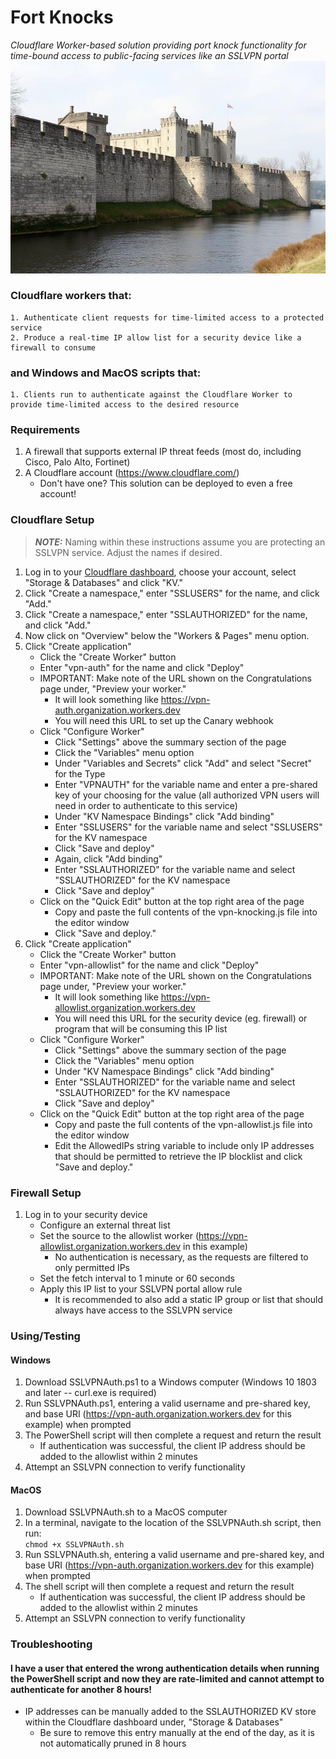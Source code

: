 # Fort Knocks
_Cloudflare Worker-based solution providing port knock functionality for time-bound access to public-facing services like an SSLVPN portal_  
![Fort Knocks Image](https://github.com/Xorlent/Fort-Knocks/blob/8010b189ad012e2c6d395550cf6041b73037c1d2/img/FortKnocks.jpeg)
### Cloudflare workers that:
    1. Authenticate client requests for time-limited access to a protected service
    2. Produce a real-time IP allow list for a security device like a firewall to consume
### and Windows and MacOS scripts that:
    1. Clients run to authenticate against the Cloudflare Worker to provide time-limited access to the desired resource
### Requirements
1. A firewall that supports external IP threat feeds (most do, including Cisco, Palo Alto, Fortinet)
2. A Cloudflare account (https://www.cloudflare.com/)
   - Don't have one?  This solution can be deployed to even a free account!
### Cloudflare Setup
> **_NOTE:_**  Naming within these instructions assume you are protecting an SSLVPN service.  Adjust the names if desired.
1. Log in to your [Cloudflare dashboard](https://dash.cloudflare.com), choose your account, select "Storage & Databases" and click "KV."  
2. Click "Create a namespace," enter "SSLUSERS" for the name, and click "Add."  
3. Click "Create a namespace," enter "SSLAUTHORIZED" for the name, and click "Add."  
4. Now click on "Overview" below the "Workers & Pages" menu option.  
5. Click "Create application"  
    - Click the "Create Worker" button  
    - Enter "vpn-auth" for the name and click "Deploy"  
    - IMPORTANT: Make note of the URL shown on the Congratulations page under, "Preview your worker."  
      - It will look something like https://vpn-auth.organization.workers.dev  
      - You will need this URL to set up the Canary webhook  
    - Click "Configure Worker"  
      - Click "Settings" above the summary section of the page  
      - Click the "Variables" menu option  
      - Under "Variables and Secrets" click "Add" and select "Secret" for the Type  
      - Enter "VPNAUTH" for the variable name and enter a pre-shared key of your choosing for the value (all authorized VPN users will need in order to authenticate to this service)  
      - Under "KV Namespace Bindings" click "Add binding"  
      - Enter "SSLUSERS" for the variable name and select "SSLUSERS" for the KV namespace  
      - Click "Save and deploy"  
      - Again, click "Add binding"  
      - Enter "SSLAUTHORIZED" for the variable name and select "SSLAUTHORIZED" for the KV namespace  
      - Click "Save and deploy"  
    - Click on the "Quick Edit" button at the top right area of the page  
      - Copy and paste the full contents of the vpn-knocking.js file into the editor window  
      - Click "Save and deploy."  
6. Click "Create application"  
    - Click the "Create Worker" button  
    - Enter "vpn-allowlist" for the name and click "Deploy"
    - IMPORTANT: Make note of the URL shown on the Congratulations page under, "Preview your worker."  
      - It will look something like https://vpn-allowlist.organization.workers.dev  
      - You will need this URL for the security device (eg. firewall) or program that will be consuming this IP list  
    - Click "Configure Worker"  
      - Click "Settings" above the summary section of the page  
      - Click the "Variables" menu option  
      - Under "KV Namespace Bindings" click "Add binding"  
      - Enter "SSLAUTHORIZED" for the variable name and select "SSLAUTHORIZED" for the KV namespace  
      - Click "Save and deploy"  
   - Click on the "Quick Edit" button at the top right area of the page  
     - Copy and paste the full contents of the vpn-allowlist.js file into the editor window
     - Edit the AllowedIPs string variable to include only IP addresses that should be permitted to retrieve the IP blocklist and click "Save and deploy."
### Firewall Setup
1. Log in to your security device  
    - Configure an external threat list  
    - Set the source to the allowlist worker (https://vpn-allowlist.organization.workers.dev in this example)
      - No authentication is necessary, as the requests are filtered to only permitted IPs
    - Set the fetch interval to 1 minute or 60 seconds
    - Apply this IP list to your SSLVPN portal allow rule
      - It is recommended to also add a static IP group or list that should always have access to the SSLVPN service
### Using/Testing
#### Windows
1. Download SSLVPNAuth.ps1 to a Windows computer (Windows 10 1803 and later -- curl.exe is required)
2. Run SSLVPNAuth.ps1, entering a valid username and pre-shared key, and base URI (https://vpn-auth.organization.workers.dev for this example) when prompted
3. The PowerShell script will then complete a request and return the result
   - If authentication was successful, the client IP address should be added to the allowlist within 2 minutes
4. Attempt an SSLVPN connection to verify functionality
#### MacOS
1. Download SSLVPNAuth.sh to a MacOS computer
2. In a terminal, navigate to the location of the SSLVPNAuth.sh script, then run:  
   ```chmod +x SSLVPNAuth.sh```
4. Run SSLVPNAuth.sh, entering a valid username and pre-shared key, and base URI (https://vpn-auth.organization.workers.dev for this example) when prompted
5. The shell script will then complete a request and return the result
   - If authentication was successful, the client IP address should be added to the allowlist within 2 minutes
6. Attempt an SSLVPN connection to verify functionality

### Troubleshooting
#### I have a user that entered the wrong authentication details when running the PowerShell script and now they are rate-limited and cannot attempt to authenticate for another 8 hours!
- IP addresses can be manually added to the SSLAUTHORIZED KV store within the Cloudflare dashboard under, "Storage & Databases"
  - Be sure to remove this entry manually at the end of the day, as it is not automatically pruned in 8 hours
